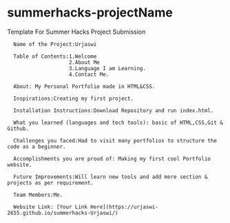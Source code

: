 # summerhacks-projectName
Template For Summer Hacks Project Submission


      Name of the Project:Urjaswi
      
      Table of Contents:1.Welcome
                        2.About Me
                        3.Language I am Learning.
                        4.Contact Me.
      
      About: My Personal Portfolio made in HTML&CSS.
      
      Inspirations:Creating my first project.
            
      Installation Instructions:Download Repository and run index.html.
      
      What you learned (languages and tech tools): basic of HTML,CSS,Git & Github.
      
      Challenges you faced:Had to visit many portfolios to structure the code as a beginner.
      
      Accomplishments you are proud of: Making my first cool Portfolio website.
      
      Future Improvements:Will learn new tools and add more section & projects as per requirement.
      
      Team Members:Me.
      
      Website Link: [Your Link Here](https://urjaswi-2655.github.io/summerhacks-Urjaswi/)
